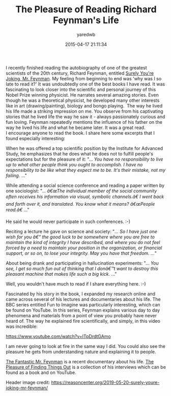 ﻿---
layout: post
title: "The Pleasure of Reading Richard Feynman's Life"
date: 2015-04-17 21:11:34
author: yaredwb
categories: ["Books"]
---

I recently finished reading the autobiography of one of the greatest scientists of the 20th century, Richard Feynman, entitled [Surely You're Joking, Mr. Feynman](http://en.wikipedia.org/wiki/Surely_You%27re_Joking,_Mr._Feynman!). My feeling from beginning to end was 'why was I so late to read it?' It was undoubtedly one of the best books I have read. It was fascinating to look closer into the scientific and personal journey of this Nobel Prize winning physicist. He narrates several amazing stories. Even though he was&nbsp;a theoretical physicist, he developed many other interests like in art (drawing/painting), biology and bongo playing. &nbsp;The way he lived his life made a striking impression on me. You observe&nbsp;from his captivating stories that he lived life the way he saw it - always passionately curious and fun loving. Feynman repeatedly mentions the influence of his father on the way he lived his life and what he became later. It was a great read. I&nbsp;encourage anyone to read the book. I share here some excerpts&nbsp;that I found especially interesting:

When he was offered a top scientific position by the Institute for Advanced Study, he emphasizes that he does what he does not to fulfill people's expectations but for the pleasure of it:
"...&nbsp;*You have no responsibility to live up to what other people think you ought to accomplish. I have no responsibility to be like what they expect me to be. It's their mistake, not my failing*. ..."

While attending a social science conference and reading a paper written by one sociologist:
"... *â€œThe individual member of the social community often receives his information via visual, symbolic channels.â€ I went back and forth over it, and translated. You know what it means? â€œPeople read.â€* ..."

He said he would never participate in such conferences. :-)

Reciting a lecture he gave on science and society:
"*... So I have just one wish for you â€“ the good luck to be somewhere where you are free to maintain the kind of integrity I have described, and where you do not feel forced by a need to maintain your position in the organization, or financial support, or so on, to lose your integrity. May you have that freedom. ...*"

About being drank and participating in hallucination experiments:
"... *You see, I get so much fun out of thinking that I donâ€™t want to destroy this pleasant machine that makes life such a big kick.* ..."

Well, you wouldn't have much to read if I share everything here. :-)

Fascinated by his story in the book, I expanded my research online and came across several of his lectures and documentaries about his life. The BBC series entitled Fun to Imagine&nbsp;was particularly interesting, which can be found on YouTube. In this series, Feynman explains various day to day phenomena and materials from a point of view you probably have never heard of. The way he explained fire scientifically, and simply, in this video was incredible:

https://www.youtube.com/watch?v=ITpDrdtGAmo

I am never going to look at fire in the same way I did. You could also see the pleasure he gets from understanding nature and explaining it to people.

[The Fantastic Mr. Feynman](https://www.youtube.com/watch?v=LyqleIxXTpw) is a recent documentary about his life. [The Pleasure of Finding Things Out](http://en.wikipedia.org/wiki/The_Pleasure_of_Finding_Things_Out) is a collection of his interviews which can be found as a book and on YouTube.

Header image credit: https://reasoncenter.org/2019-05-20-surely-youre-joking-mr-feynman/

